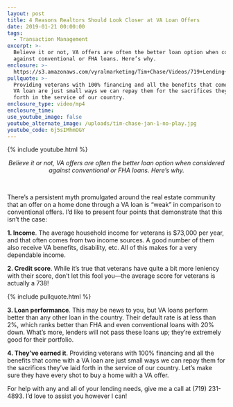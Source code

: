 ```yaml
---
layout: post
title: 4 Reasons Realtors Should Look Closer at VA Loan Offers
date: 2019-01-21 00:00:00
tags:
  - Transaction Management
excerpt: >-
  Believe it or not, VA offers are often the better loan option when considered
  against conventional or FHA loans. Here’s why.
enclosure: >-
  https://s3.amazonaws.com/vyralmarketing/Tim+Chase/Videos/719+Lending+-+4+Reasons+Sellers+Should+Look+Closer+at+VA+Loan+Offers.mp4
pullquote: >-
  Providing veterans with 100% financing and all the benefits that come with a
  VA loan are just small ways we can repay them for the sacrifices they’ve laid
  forth in the service of our country.
enclosure_type: video/mp4
enclosure_time:
use_youtube_image: false
youtube_alternate_image: /uploads/tim-chase-jan-1-no-play.jpg
youtube_code: 6j5sIMhmOGY
---
```


{% include youtube.html %}

<center><em>Believe it or not, VA offers are often the better loan option when considered against conventional or FHA loans. Here&rsquo;s why.</em></center>

 

There’s a persistent myth promulgated around the real estate community that an offer on a home done through a VA loan is “weak” in comparison to conventional offers. I’d like to present four points that demonstrate that this isn’t the case:

**1. Income**. The average household income for veterans is $73,000 per year, and that often comes from two income sources. A good number of them also receive VA benefits, disability, etc. All of this makes for a very dependable income.

**2. Credit score**. While it’s true that veterans have quite a bit more leniency with their score, don’t let this fool you—the average score for veterans is actually a 738!

{% include pullquote.html %}

**3. Loan performance**. This may be news to you, but VA loans perform better than any other loan in the country. Their default rate is at less than 2%, which ranks better than FHA and even conventional loans with 20% down. What’s more, lenders will not pass these loans up; they’re extremely good for their portfolio.

**4. They’ve earned it**. Providing veterans with 100% financing and all the benefits that come with a VA loan are just small ways we can repay them for the sacrifices they’ve laid forth in the service of our country. Let’s make sure they have every shot to buy a home with a VA offer.  

For help with any and all of your lending needs, give me a call at (719) 231-4893. I’d love to assist you however I can!